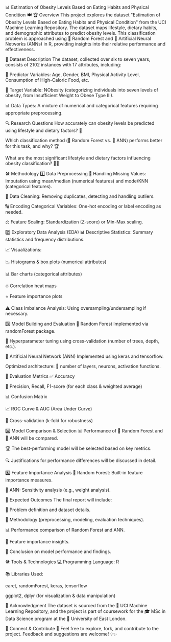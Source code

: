 📊 Estimation of Obesity Levels Based on Eating Habits and Physical Condition 🍽️
🏆 Overview
This project explores the dataset "Estimation of Obesity Levels Based on Eating Habits and Physical Condition" from the UCI Machine Learning Repository. The dataset maps lifestyle, dietary habits, and demographic attributes to predict obesity levels. This classification problem is approached using 🌲 Random Forest and 🧠 Artificial Neural Networks (ANNs) in R, providing insights into their relative performance and effectiveness.

📑 Dataset Description
The dataset, collected over six to seven years, consists of 2102 instances with 17 attributes, including:

📌 Predictor Variables: Age, Gender, BMI, Physical Activity Level, Consumption of High-Caloric Food, etc.

🎯 Target Variable: NObesity (categorizing individuals into seven levels of obesity, from Insufficient Weight to Obese Type III).

📊 Data Types: A mixture of numerical and categorical features requiring appropriate preprocessing.

🔍 Research Questions
How accurately can obesity levels be predicted using lifestyle and dietary factors? 🤔

Which classification method (🌲 Random Forest vs. 🧠 ANN) performs better for this task, and why? 🏆

What are the most significant lifestyle and dietary factors influencing obesity classification? 🍔🥗

🛠️ Methodology
1️⃣ Data Preprocessing
🛑 Handling Missing Values: Imputation using mean/median (numerical features) and mode/KNN (categorical features).

🧹 Data Cleaning: Removing duplicates, detecting and handling outliers.

🔠 Encoding Categorical Variables: One-hot encoding or label encoding as needed.

⚖️ Feature Scaling: Standardization (Z-score) or Min-Max scaling.

2️⃣ Exploratory Data Analysis (EDA)
📊 Descriptive Statistics: Summary statistics and frequency distributions.

📈 Visualizations:

📉 Histograms & box plots (numerical attributes)

📊 Bar charts (categorical attributes)

🔥 Correlation heat maps

⭐ Feature importance plots

⚠️ Class Imbalance Analysis: Using oversampling/undersampling if necessary.

3️⃣ Model Building and Evaluation
🌲 Random Forest
Implemented via randomForest package.

🎯 Hyperparameter tuning using cross-validation (number of trees, depth, etc.).

🧠 Artificial Neural Network (ANN)
Implemented using keras and tensorflow.

Optimized architecture: 🔢 number of layers, neurons, activation functions.

📏 Evaluation Metrics
✅ Accuracy

📌 Precision, Recall, F1-score (for each class & weighted average)

📊 Confusion Matrix

📈 ROC Curve & AUC (Area Under Curve)

🔄 Cross-validation (k-fold for robustness)

4️⃣ Model Comparison & Selection
📊 Performance of 🌲 Random Forest and 🧠 ANN will be compared.

🏆 The best-performing model will be selected based on key metrics.

🔍 Justifications for performance differences will be discussed in detail.

5️⃣ Feature Importance Analysis
🌲 Random Forest: Built-in feature importance measures.

🧠 ANN: Sensitivity analysis (e.g., weight analysis).

🎯 Expected Outcomes
The final report will include:

📝 Problem definition and dataset details.

🔬 Methodology (preprocessing, modeling, evaluation techniques).

📊 Performance comparison of Random Forest and ANN.

📌 Feature importance insights.

🎯 Conclusion on model performance and findings.

🛠️ Tools & Technologies
💻 Programming Language: R

📚 Libraries Used:

caret, randomForest, keras, tensorflow

ggplot2, dplyr (for visualization & data manipulation)

🙌 Acknowledgment
The dataset is sourced from the 📂 UCI Machine Learning Repository, and the project is part of coursework for the 🎓 MSc in Data Science program at the 🏫 University of East London.

🔗 Connect & Contribute 🚀
Feel free to explore, fork, and contribute to the project. Feedback and suggestions are welcome! 💡✨
